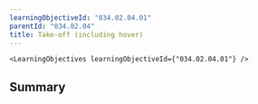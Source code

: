 ```yaml
---
learningObjectiveId: "034.02.04.01"
parentId: "034.02.04"
title: Take-off (including hover)
---
```


```tsx eval
<LearningObjectives learningObjectiveId={"034.02.04.01"} />
```

## Summary
